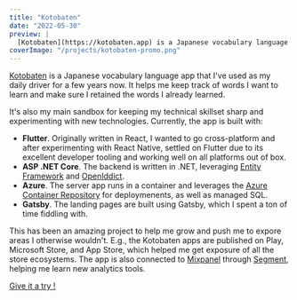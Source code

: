 ```yaml
---
title: "Kotobaten"
date: "2022-05-30"
preview: |
  [Kotobaten](https://kotobaten.app) is a Japanese vocabulary language app that I've used as my daily driver for a few years now. It's been rewritten a few times, currently it's build on top of ASP.NET Core, Flutter, and Azure.
coverImage: "/projects/kotobaten-promo.png"
---
```


[Kotobaten](https://kotobaten.app) is a Japanese vocabulary language app that I've used as my daily driver for a few years now. It helps me keep track of words I want to learn and make sure I retained the words I already learned.

It's also my main sandbox for keeping my technical skillset sharp and experimenting with new technologies. Currently, the app is built with:
* **Flutter**. Originally written in React, I wanted to go cross-platform and after experimenting with React Native, settled on Flutter due to its excellent developer tooling and working well on all platforms out of box.
* **ASP .NET Core**. The backend is written in .NET, leveraging [Entity Framework](https://docs.microsoft.com/en-us/ef/) and [OpenIddict](https://github.com/openiddict/openiddict-core).
* **Azure**. The server app runs in a container and leverages the [Azure Container Repository](https://docs.microsoft.com/en-us/azure/container-registry/container-registry-tasks-overview) for deploymenents, as well as managed SQL.
* **Gatsby**. The landing pages are built using Gatsby, which I spent a ton of time fiddling with.

This has been an amazing project to help me grow and push me to expore areas I otherwise wouldn't. E.g., the Kotobaten apps are published on Play, Microsoft Store, and App Store, which helped me get exposure of all the store ecosystems. The app is also connected to [Mixpanel](https://mixpanel.com) through [Segment](https://segment.com/), helping me learn new analytics tools.

[Give it a try !](https://kotobaten.app)